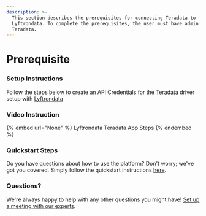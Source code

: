 ```yaml
---
description: >-
  This section describes the prerequisites for connecting Teradata to
  Lyftrondata. To complete the prerequisites, the user must have admin access to
  Teradata.
---
```


# Prerequisite

<mark style="color:blue;"></mark>

### Setup Instructions

Follow the steps below to create an API Credentials for the [Teradata](None) driver setup with [Lyftrondata](https://www.lyftrondata.com)

### Video Instruction

{% embed url="None" %}
Lyftrondata Teradata App Steps
{% endembed %}

### Quickstart Steps

Do you have questions about how to use the platform? Don't worry; we've got you covered. Simply follow the quickstart instructions [here](README.md).

### Questions? <a href="#questions" id="questions"></a>

We're always happy to help with any other questions you might have! [Set up a meeting with our experts](https://www.lyftrondata.com/book-a-meeting/).

